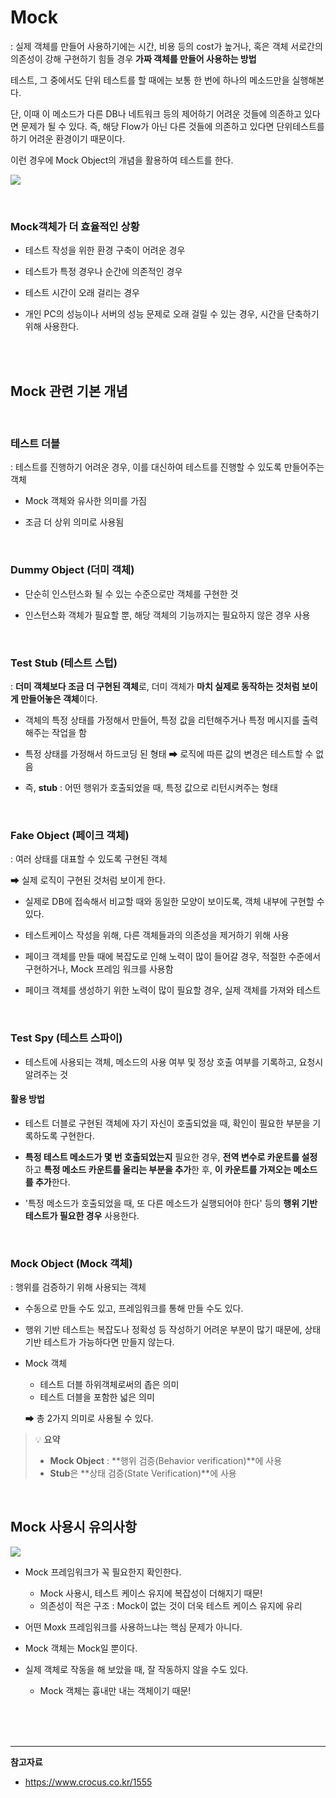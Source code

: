 # Mock



: 실제 객체를 만들어 사용하기에는 시간, 비용 등의 cost가 높거나, 혹은 객체 서로간의 의존성이 강해 구현하기 힘들 경우 **가짜 객체를 만들어 사용하는 방법**

테스트, 그 중에서도 단위 테스트를 할 때에는 보통 한 번에 하나의 메소드만을 실행해본다.

단, 이때 이 메소드가 다른 DB나 네트워크 등의 제어하기 어려운 것들에 의존하고 있다면 문제가 될 수 있다. 즉, 해당 Flow가 아닌 다른 것들에 의존하고 있다면 단위테스트를 하기 어려운 환경이기 때문이다.

이런 경우에 Mock Object의 개념을 활용하여 테스트를 한다.

![](https://velog.velcdn.com/images/sw_smj/post/531baa8a-a76b-4fb1-aad6-15488f82b27f/image.png)

<br>

### Mock객체가 더 효율적인 상황

- 테스트 작성을 위한 환경 구축이 어려운 경우

- 테스트가 특정 경우나 순간에 의존적인 경우

- 테스트 시간이 오래 걸리는 경우

- 개인 PC의 성능이나 서버의 성능 문제로 오래 걸릴 수 있는 경우, 시간을 단축하기 위해 사용한다.

<br><br>

## Mock 관련 기본 개념
<br>

### 테스트 더블



: 테스트를 진행하기 어려운 경우, 이를 대신하여 테스트를 진행할 수 있도록 만들어주는 객체

- Mock 객체와 유사한 의미를 가짐

- 조금 더 상위 의미로 사용됨

<br>

### Dummy Object (더미 객체)

- 단순히 인스턴스화 될 수 있는 수준으로만 객체를 구현한 것

- 인스턴스화 객체가 필요할 뿐, 해당 객체의 기능까지는 필요하지 않은 경우 사용

<br>

### Test Stub (테스트 스텁)




: **더미 객체보다 조금 더 구현된 객체**로, 더미 객체가 **마치 실제로 동작하는 것처럼 보이게 만들어놓은 객체**이다.

- 객체의 특정 상태를 가정해서 만들어, 특정 값을 리턴해주거나 특정 메시지를 출력해주는 작업을 함

- 특정 상태를 가정해서 하드코딩 된 형태 ➡ 로직에 따른 값의 변경은 테스트할 수 없음

- 즉, **stub** : 어떤 행위가 호출되었을 때, 특정 값으로 리턴시켜주는 형태

<br>

### Fake Object (페이크 객체)



: 여러 상태를 대표할 수 있도록 구현된 객체

➡ 실제 로직이 구현된 것처럼 보이게 한다.

- 실제로 DB에 접속해서 비교할 때와 동일한 모양이 보이도록, 객체 내부에 구현할 수 있다.

- 테스트케이스 작성을 위해, 다른 객체들과의 의존성을 제거하기 위해 사용

- 페이크 객체를 만들 때에 복잡도로 인해 노력이 많이 들어갈 경우, 적절한 수준에서 구현하거나, Mock 프레임 워크를 사용함

- 페이크 객체를 생성하기 위한 노력이 많이 필요할 경우, 실제 객체를 가져와 테스트

<br>

### Test Spy (테스트 스파이)

- 테스트에 사용되는 객체, 메소드의 사용 여부 및 정상 호출 여부를 기록하고, 요청시 알려주는 것

#### 활용 방법

- 테스트 더블로 구현된 객체에 자기 자신이 호출되었을 때, 확인이 필요한 부분을 기록하도록 구현한다.

- **특정 테스트 메소드가 몇 번 호출되었는지** 필요한 경우, **전역 변수로 카운트를 설정**하고 **특정 메소드 카운트를 올리는 부분을 추가**한 후, **이 카운트를 가져오는 메소드를 추가**한다.

- '특정 메소드가 호출되었을 때, 또 다른 메소드가 실행되어야 한다' 등의 **행위 기반 테스트가 필요한 경우** 사용한다.


<br>

### Mock Object (Mock 객체)



: 행위를 검증하기 위해 사용되는 객체

- 수동으로 만들 수도 있고, 프레임워크를 통해 만들 수도 있다.

- 행위 기반 테스트는 복잡도나 정확성 등 작성하기 어려운 부분이 많기 때문에, 상태 기반 테스트가 가능하다면 만들지 않는다.

- Mock 객체
    - 테스트 더블 하위객체로써의 좁은 의미
    - 테스트 더블을 포함한 넓은 의미

  ➡ 총 2가지 의미로 사용될 수 있다.


> 💡 **요약**
>
> - **Mock Object** : **행위 검증(Behavior verification)**에 사용
> - **Stub**은 **상태 검증(State Verification)**에 사용


<br>

## Mock 사용시 유의사항

![](https://velog.velcdn.com/images/sw_smj/post/40ec5c2a-289e-46c6-a73a-2ae7b9582e51/image.png)

- Mock 프레임워크가 꼭 필요한지 확인한다.
    - Mock 사용시, 테스트 케이스 유지에 복잡성이 더해지기 때문!
    - 의존성이 적은 구조 : Mock이 없는 것이 더욱 테스트 케이스 유지에 유리

- 어떤 Moxk 프레임워크를 사용하느냐는 핵심 문제가 아니다.

- Mock 객체는 Mock일 뿐이다.

- 실제 객체로 작동을 해 보았을 때, 잘 작동하지 않을 수도 있다.
    - Mock 객체는 흉내만 내는 객체이기 때문!



<br><br><br>

---

**참고자료**

- https://www.crocus.co.kr/1555